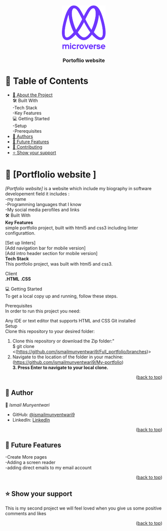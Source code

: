 <a name="readme-top"></a>



<div align="center">

  <img src="murple_logo.png" alt="logo" width="140"  height="auto" />
  <br/>

  <h3><b>Portoflio website</b></h3>

</div>



# 📗 Table of Contents

- [📖 About the Project](#about-project)<br>
🛠 Built With<br>
-Tech Stack<br>
-Key Features<br>
💻 Getting Started<br>
-Setup<br>
-Prerequisites<br>
- [👥 Authors](#authors)<br>
- [🔭 Future Features](#future-features)
- [🤝 Contributing](#contributing)
- [⭐️ Show your support](#support)

<!-- PROJECT DESCRIPTION -->

# 📖 [Portflolio website ] <a name="about-project"></a>


*[Portfolio website]* is a website which include my biography in software developement field
it includes :  <br>
-my name  <br>
-Programming languages that I know  <br>
-My social media perofiles and links  <br>
🛠 Built With<br>
**Key Features**<br>
simple portfolio project, built with html5 and css3 including linter configurattion.<br>

[Set up linters]<br>
[Add navigation bar for mobile version]<br>
[Add intro header section for mobile version]<br>
**Tech Stack**<br>
This portfolio project, was built with html5 and css3.

Client<br>
**.HTML**
**.CSS**

💻 Getting Started<br>
To get a local copy up and running, follow these steps.<br>

Prerequisites<br>
In order to run this project you need:<br>

Any IDE or text editor that supports HTML and CSS
Git installed<br>
Setup<br>
Clone this repository to your desired folder:<br>

1. Clone this repository or download the Zip folder:"<br>
$ git clone <(https://github.com/ismailmunyentwari9/Full_portfolio/branches)><br>
2. Navigate to the location of the folder in your machine:<br>
(https://github.com/ismailmunyentwari9/My-portfolio)<br>
**3. Press Enter to navigate to your local clone.**
<p align="right">(<a href="#readme-top">back to top</a>)</p>

## 👥 Author<a name="authors"></a>


👤 *Ismail Munyentwari*

- GitHub: [@ismailmunyentwari9](https://github.com/ismailmunyentwari9)
- LinkedIn: [LinkedIn](https://www.linkedin.com/in/munyentwari-ismail-754718191/)


<p align="right">(<a href="#readme-top">back to top</a>)</p>


## 🔭 Future Features <a name="future-features"></a>
-Create More pages  <br>
-Adding a screen reader  <br>
-adding direct emails to my email account  <br>

<p align="right">(<a href="#readme-top">back to top</a>)</p>

## ⭐️ Show your support <a name="support"></a>

This is my second project we will  feel loved when you  give us some positive comments and likes 

<p align="right">(<a href="#readme-top">back to top</a>)</p>
